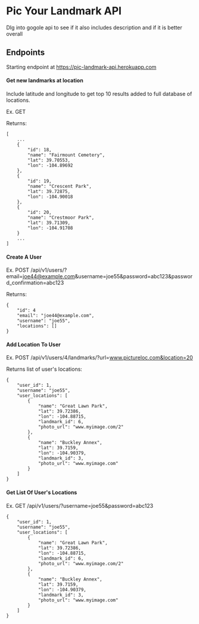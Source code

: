 # Pic Your Landmark API

DIg into gogole api to see if it also includes description and if it is better overall

## Endpoints

Starting endpoint at https://pic-landmark-api.herokuapp.com

#### Get new landmarks at location

Include latitude and longitude to get top 10 results added to full database of locations.

Ex. GET 

Returns:

```
[
    ...
    {
        "id": 18,
        "name": "Fairmount Cemetery",
        "lat": 39.70553,
        "lon": -104.89692
    },
    {
        "id": 19,
        "name": "Crescent Park",
        "lat": 39.72875,
        "lon": -104.90018
    },
    {
        "id": 20,
        "name": "Crestmoor Park",
        "lat": 39.71309,
        "lon": -104.91708
    }
    ...
]
```

#### Create A User

Ex. POST /api/v1/users/?email=joe44@example.com&username=joe55&password=abc123&password_confirmation=abc123

Returns:

```
{
    "id": 4
    "email": "joe44@example.com",
    "username": "joe55",
    "locations": []
}
```

#### Add Location To User

Ex. POST /api/v1/users/4/landmarks/?url=www.pictureloc.com&location=20

Returns list of user's locations:

```
{
    "user_id": 1,
    "username": "joe55",
    "user_locations": [
        {
            "name": "Great Lawn Park",
            "lat": 39.72386,
            "lon": -104.88715,
            "landmark_id": 6,
            "photo_url": "www.myimage.com/2"
        },
        {
            "name": "Buckley Annex",
            "lat": 39.7159,
            "lon": -104.90379,
            "landmark_id": 3,
            "photo_url": "www.myimage.com"
        }
    ]
}
```

#### Get List Of User's Locations

Ex. GET /api/v1/users/?username=joe55&password=abc123

```
{
    "user_id": 1,
    "username": "joe55",
    "user_locations": [
        {
            "name": "Great Lawn Park",
            "lat": 39.72386,
            "lon": -104.88715,
            "landmark_id": 6,
            "photo_url": "www.myimage.com/2"
        },
        {
            "name": "Buckley Annex",
            "lat": 39.7159,
            "lon": -104.90379,
            "landmark_id": 3,
            "photo_url": "www.myimage.com"
        }
    ]
}
```